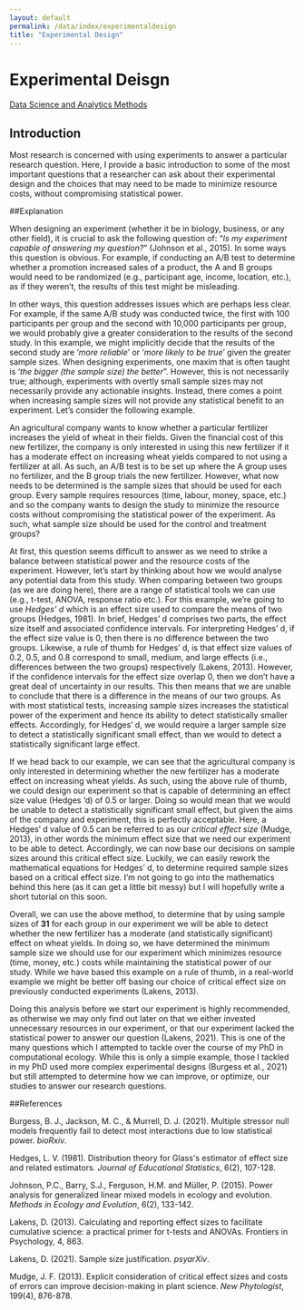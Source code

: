 ```yaml
---
layout: default
permalink: /data/index/experimentaldesign
title: "Experimental Design"
---
```

  
  
# Experimental Deisgn
  
[Data Science and Analytics Methods](https://benjburgess.github.io/data/index)

## Introduction

Most research is concerned with using experiments to answer a particular research question. Here, I provide a basic introduction to some of the most important questions that a researcher can ask about their experimental design and the choices that may need to be made to minimize resource costs, without compromising statistical power.

##Explanation

When designing an experiment (whether it be in biology, business, or any other field), it is crucial to ask the following question of: “*Is my experiment capable of answering my question?*” (Johnson et al., 2015). In some ways this question is obvious. For example, if conducting an A/B test to determine whether a promotion increased sales of a product, the A and B groups would need to be randomized (e.g., participant age, income, location, etc.), as if they weren’t, the results of this test might be misleading. 

In other ways, this question addresses issues which are perhaps less clear. For example, if the same A/B study was conducted twice, the first with 100 participants per group and the second with 10,000 participants per group, we would probably give a greater consideration to the results of the second study. In this example, we might implicitly decide that the results of the second study are ‘*more reliable*’ or ‘*more likely to be true*’ given the greater sample sizes. 
When designing experiments, one maxim that is often taught is ‘*the bigger (the sample size) the better*”. 
However, this is not necessarily true; although, experiments with overtly small sample sizes may not necessarily provide any actionable insights. Instead, there comes a point when increasing sample sizes will not provide any statistical benefit to an experiment. Let’s consider the following example. 

An agricultural company wants to know whether a particular fertilizer increases the yield of wheat in their fields. Given the financial cost of this new fertilizer, the company is only interested in using this new fertilizer if it has a moderate effect on increasing wheat yields compared to not using a fertilizer at all. As such, an A/B test is to be set up where the A group uses no fertilizer, and the B group trials the new fertilizer. However, what now needs to be determined is the sample sizes that should be used for each group. Every sample requires resources (time, labour, money, space, etc.) and so the company wants to design the study to minimize the resource costs without compromising the statistical power of the experiment. As such, what sample size should be used for the control and treatment groups?

At first, this question seems difficult to answer as we need to strike a balance between statistical power and the resource costs of the experiment. However, let’s start by thinking about how we would analyse any potential data from this study. When comparing between two groups (as we are doing here), there are a range of statistical tools we can use (e.g., t-test, ANOVA, response ratio etc.). For this example, we’re going to use *Hedges’ d* which is an effect size used to compare the means of two groups (Hedges, 1981). In brief, Hedges’ d comprises two parts, the effect size itself and associated confidence intervals. For interpreting Hedges’ d, if the effect size value is 0, then there is no difference between the two groups. Likewise, a rule of thumb for Hedges’ d, is that effect size values of 0.2, 0.5, and 0.8 correspond to small, medium, and large effects (i.e., differences between the two groups) respectively (Lakens, 2013). However, if the confidence intervals for the effect size overlap 0, then we don’t have a great deal of uncertainty in our results. This then means that we are unable to conclude that there is a difference in the means of our two groups. As with most statistical tests, increasing sample sizes increases the statistical power of the experiment and hence its ability to detect statistically smaller effects. Accordingly, for Hedges’ d, we would require a larger sample size to detect a statistically significant small effect, than we would to detect a statistically significant large effect.
  
If we head back to our example, we can see that the agricultural company is only interested in determining whether the new fertilizer has a moderate effect on increasing wheat yields. As such, using the above rule of thumb, we could design our experiment so that is capable of determining an effect size value (Hedges ‘d) of 0.5 or larger. Doing so would mean that we would be unable to detect a statistically significant small effect, but given the aims of the company and experiment, this is perfectly acceptable. Here, a Hedges’ d value of 0.5 can be referred to as our *critical effect size* (Mudge, 2013), in other words the minimum effect size that we need our experiment to be able to detect. Accordingly, we can now base our decisions on sample sizes around this critical effect size. Luckily, we can easily rework the mathematical equations for Hedges’ d, to determine required sample sizes based on a critical effect size. I’m not going to go into the mathematics behind this here (as it can get a little bit messy) but I will hopefully write a short tutorial on this soon. 

Overall, we can use the above method, to determine that by using sample sizes of **31** for each group in our experiment we will be able to detect whether the new fertilizer has a moderate (and statistically significant) effect on wheat yields. In doing so, we have determined the minimum sample size we should use for our experiment which minimizes resource (time, money, etc.) costs while maintaining the statistical power of our study. While we have based this example on a rule of thumb, in a real-world example we might be better off basing our choice of critical effect size on previously conducted experiments (Lakens, 2013).

Doing this analysis before we start our experiment is highly recommended, as otherwise we may only find out later on that we either invested unnecessary resources in our experiment, or that our experiment lacked the statistical power to answer our question (Lakens, 2021). This is one of the many questions which I attempted to tackle over the course of my PhD in computational ecology. While this is only a simple example, those I tackled in my PhD used more complex experimental designs (Burgess et al., 2021) but still attempted to determine how we can improve, or optimize, our studies to answer our research questions.



##References

Burgess, B. J., Jackson, M. C., & Murrell, D. J. (2021). Multiple stressor null models frequently fail to detect most interactions due to low statistical power. *bioRxiv*.

Hedges, L. V. (1981). Distribution theory for Glass's estimator of effect size and related estimators. *Journal of Educational Statistics*, 6(2), 107-128.

Johnson, P.C., Barry, S.J., Ferguson, H.M. and Müller, P. (2015). Power analysis for generalized linear mixed models in ecology and evolution. *Methods in Ecology and Evolution*, 6(2), 133-142.

Lakens, D. (2013). Calculating and reporting effect sizes to facilitate cumulative science: a practical primer for t-tests and ANOVAs. Frontiers in Psychology, 4, 863.

Lakens, D. (2021). Sample size justification. *psyarXiv*.

Mudge, J. F. (2013). Explicit consideration of critical effect sizes and costs of errors can improve decision-making in plant science. *New Phytologist*, 199(4), 876-878.

